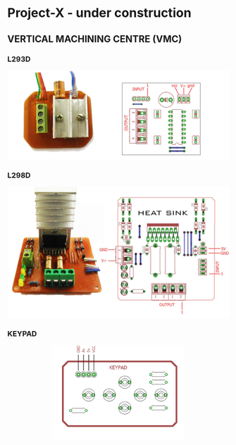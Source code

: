 # Project-X - under construction

## VERTICAL MACHINING CENTRE (VMC)

### L293D
<p align="center"><img src="images/L293D.jpg" width="600"></center></p>

### L298D
<p align="center"><img src="images/L298D.jpg" width="600"></center></p>

### KEYPAD
<p align="center"><img src="images/keypad_info.jpg" width="300"></center></p>




